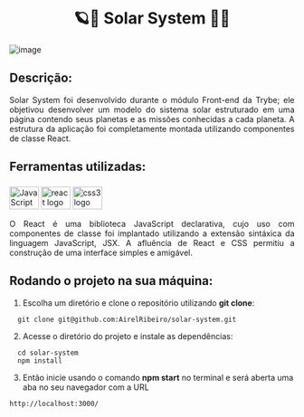 # <h1 align="center" >🪐🌝 Solar System 🌟🌚</h1>

![image](https://user-images.githubusercontent.com/98190806/190298415-3a88cc0b-6f75-4279-97b9-2bb5d070aceb.png)

## Descrição:

<p align="justify" >Solar System foi desenvolvido durante o módulo Front-end da Trybe; ele objetivou desenvolver um modelo do sistema solar estruturado em uma página contendo seus planetas e as missões conhecidas a cada planeta. A estrutura da aplicação foi completamente montada utilizando componentes de classe React.</p>

## Ferramentas utilizadas:

###

<div align="left">
<img src="https://cdn.jsdelivr.net/gh/devicons/devicon/icons/javascript/javascript-original.svg" height="40" width="52" alt="JavaScript logo"  />
<img src="https://cdn.jsdelivr.net/gh/devicons/devicon/icons/react/react-original.svg" height="40" width="52" alt="react logo"  />
<img src="https://cdn.jsdelivr.net/gh/devicons/devicon/icons/css3/css3-original.svg" height="40" width="52" alt="css3 logo"  />
<p align="justify">
O React é uma biblioteca JavaScript declarativa, cujo uso com componentes de classe foi implantado utilizando a extensão sintáxica da linguagem JavaScript, JSX. A afluência de React e CSS permitiu a construção de uma interface simples e amigável.
</p>
</div>

###

## Rodando o projeto na sua máquina:

1. Escolha um diretório e clone o repositório utilizando **git clone**:
```
  git clone git@github.com:AirelRibeiro/solar-system.git
```

2. Acesse o diretório do projeto e instale as dependências:
```
  cd solar-system
  npm install
```

3. Então inicie usando o comando **npm start** no terminal e será aberta uma aba no seu navegador com a URL
```
http://localhost:3000/
```

